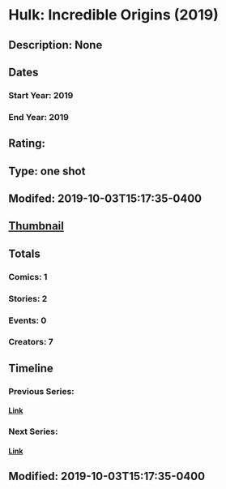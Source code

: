 # Hulk: Incredible Origins (2019)
## Description: None
## Dates
### Start Year: 2019
### End Year: 2019
## Rating: 
## Type: one shot
## Modifed: 2019-10-03T15:17:35-0400
## [Thumbnail](http://i.annihil.us/u/prod/marvel/i/mg/b/40/image_not_available.jpg)
## Totals
### Comics: 1
### Stories: 2
### Events: 0
### Creators: 7
## Timeline
### Previous Series: 
#### [Link]()
### Next Series: 
#### [Link]()
## Modified: 2019-10-03T15:17:35-0400